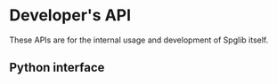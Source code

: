 # Developer's API

These APIs are for the internal usage and development of Spglib itself.

## Python interface

```{autodoc2-object} spglib.spglib.get_pointgroup
```

```{autodoc2-object} spglib.spglib.get_layergroup
```

```{autodoc2-object} spglib.spglib.get_symmetry_layerdataset
```

```{autodoc2-object} spglib.spglib.get_grid_point_from_address
```

```{autodoc2-object} spglib.spglib.get_stabilized_reciprocal_mesh
```

```{autodoc2-object} spglib.spglib.get_grid_points_by_rotations
```

```{autodoc2-object} spglib.spglib.get_BZ_grid_points_by_rotations
```

```{autodoc2-object} spglib.spglib.relocate_BZ_grid_address
```
